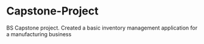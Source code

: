 # Capstone-Project
BS Capstone project. Created a basic inventory management application for a manufacturing business
